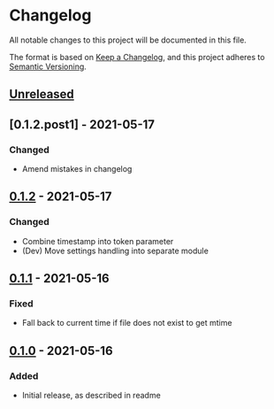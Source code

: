 # Changelog
All notable changes to this project will be documented in this file.

The format is based on [Keep a Changelog](https://keepachangelog.com/en/1.0.0/),
and this project adheres to [Semantic Versioning](https://semver.org/spec/v2.0.0.html).

## [Unreleased]

## [0.1.2.post1] - 2021-05-17
### Changed
- Amend mistakes in changelog

## [0.1.2] - 2021-05-17
### Changed
- Combine timestamp into token parameter
- (Dev) Move settings handling into separate module

## [0.1.1] - 2021-05-16
### Fixed
- Fall back to current time if file does not exist to get mtime

## [0.1.0] - 2021-05-16
### Added
- Initial release, as described in readme

[Unreleased]: https://edugit.org/AlekSIS/libs/django-titofisto/-/tree/master
[0.1.0]: https://edugit.org/AlekSIS/libs/django-titofisto/-/tags/0.1.0
[0.1.1]: https://edugit.org/AlekSIS/libs/django-titofisto/-/tags/0.1.1
[0.1.2]: https://edugit.org/AlekSIS/libs/django-titofisto/-/tags/0.1.2
[0.1.2.post0]: https://edugit.org/AlekSIS/libs/django-titofisto/-/tags/0.1.2.post0
